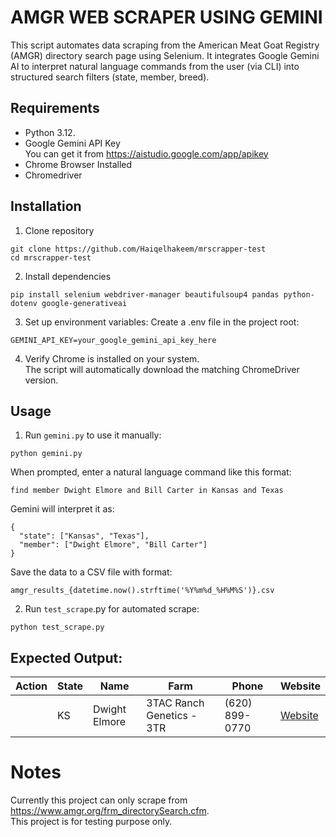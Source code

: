 # AMGR WEB SCRAPER USING GEMINI

This script automates data scraping from the American Meat Goat Registry (AMGR) directory search page using Selenium. It integrates Google Gemini AI to interpret natural language commands from the user (via CLI) into structured search filters (state, member, breed).

## Requirements
- Python 3.12.
- Google Gemini API Key <br> You can get it from https://aistudio.google.com/app/apikey 
- Chrome Browser Installed
- Chromedriver

## Installation
1. Clone repository
```
git clone https://github.com/Haiqelhakeem/mrscrapper-test
cd mrscrapper-test
```
2. Install dependencies
```
pip install selenium webdriver-manager beautifulsoup4 pandas python-dotenv google-generativeai
```
3. Set up environment variables:
Create a .env file in the project root:
```
GEMINI_API_KEY=your_google_gemini_api_key_here
```
4. Verify Chrome is installed on your system. <br> The script will automatically download the matching ChromeDriver version.

## Usage
1. Run `gemini.py` to use it manually:
```
python gemini.py
```
When prompted, enter a natural language command like this format:
```
find member Dwight Elmore and Bill Carter in Kansas and Texas
```
Gemini will interpret it as:
```
{
  "state": ["Kansas", "Texas"],
  "member": ["Dwight Elmore", "Bill Carter"]
}
```
Save the data to a CSV file with format:
```
amgr_results_{datetime.now().strftime('%Y%m%d_%H%M%S')}.csv
```

2. Run `test_scrape`.py for automated scrape:
```
python test_scrape.py
```

## Expected Output:
| Action | State | Name     | Farm        | Phone   | Website                                        |
| ------ | ----- | -------- | ----------- | ------- | ---------------------------------------------- |
|    | KS    | Dwight Elmore | 3TAC Ranch Genetics  - 3TR | (620)  899-0770 | [Website](https://www.amgr.org/frm_directorySearch.cfm) |

# Notes
Currently this project can only scrape from https://www.amgr.org/frm_directorySearch.cfm. <br>
This project is for testing purpose only.